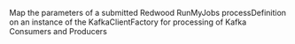Map the parameters of a submitted Redwood RunMyJobs processDefinition on an instance of the KafkaClientFactory for processing of Kafka Consumers and Producers

